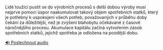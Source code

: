 
Lidé toužící pustit se do výrobních procesů s delší dobou výroby musí nejprve pomocí úspor naakumulovat takový objem spotřebních statků, který je potřebný k uspokojení všech potřeb, považovaných v průběhu doby čekání za důležitější, než je zvýšení blahobytu očekávané z časově náročnějšího procesu. Akumulace kapitálu začíná vytvořením zásob spotřebních statků, jejichž spotřeba je odložena na pozdější dobu.

[🔊 Poslechnout audio](/data/7-paragraphs/audio/chapter_90/para_011-Lid-touc-pustit-se-do-vrobnch-proces-s-del.mp3)
